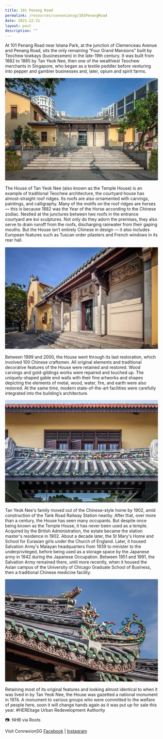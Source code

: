 ```yaml
---
title: 101 Penang Road
permalink: /resources/connexionsg/101PenangRoad
date: 2021-12-31
layout: post
description: ""
---
```

At 101 Penang Road near Istana Park, at the junction of Clemenceau Avenue and Penang Road, sits the only remaining "Four Grand Mansions" built by Teochew towkays (businessmen) in the late-19th century. It was built from 1882 to 1885 by Tan Yeok Nee, then one of the wealthiest Teochew merchants in Singapore, who began as a textile peddler before venturing into pepper and gambier businesses and, later, opium and spirit farms. 

![Alt text for image on Isomer site](/images/connexionsg/2021/268390832_6657079774333931_191315586018165586_n.jpg)

The House of Tan Yeok Nee (also known as the Temple House) is an example of traditional Teochew architecture, the courtyard house has almost-straight roof ridges. Its roofs are also ornamented with carvings, paintings, and calligraphy. Many of the motifs on the roof ridges are horses — this is because 1882 was the Year of the Horse according to the Chinese zodiac. Nestled at the junctures between two roofs in the entrance courtyard are koi sculptures. Not only do they adorn the premises, they also serve to drain runoff from the roofs, discharging rainwater from their gaping mouths. But the House isn’t entirely Chinese in design — it also includes European features such as Tuscan order pilasters and French windows in its rear hall. 

![Alt text for image on Isomer site](/images/connexionsg/2021/269607107_6657079784333930_8905582202237792965_n.jpg)

Between 1999 and 2000, the House went through its last restoration, which involved 100 Chinese craftsmen. All original elements and traditional decorative features of the House were retained and restored. Wood carvings and gold-gildings works were repaired and touched up. The uniquely-shaped gable end walls with their fine artworks and shapes depicting the elements of metal, wood, water, fire, and earth were also restored. At the same time, modern state-of-the-art facilities were carefully integrated into the building’s architecture. 

![Alt text for image on Isomer site](/images/connexionsg/2021/267775289_6657079731000602_4266971796664896298_n.jpg)

Tan Yeok Nee's family moved out of the Chinese-style home by 1902, amid construction of the Tank Road Railway Station nearby. After that, over more than a century, the House has seen many occupants. But despite once being known as the Temple House, it has never been used as a temple. Acquired by the British Administration, the estate became the station master's residence in 1902. About a decade later, the St Mary's Home and School for Eurasian girls under the Church of England. Later, it housed Salvation Army's Malayan headquarters from 1939 to minister to the underprivileged, before being used as a storage space by the Japanese army in 1942 during the Japanese Occupation. Between 1951 and 1991, the Salvation Army remained there, until more recently, when it housed the Asian campus of the University of Chicago Graduate School of Business, then a traditional Chinese medicine facility. 

![Alt text for image on Isomer site](/images/connexionsg/2021/267497801_6657079757667266_2378329887924787850_n.jpg)

Retaining most of its original features and looking almost identical to when it was lived in by Tan Yeok Nee, the House was gazetted a national monument in 1974. A monument to various groups who were committed to the welfare of people here, soon it will change hands again as it was put up for sale this year. #HEREitage Urban Redevelopment Authority

📷: NHB via Roots

Visit ConnexionSG [Facebook](https://www.facebook.com/ConnexionSG) | [Instagram](https://www.instagram.com/connexionsg/)